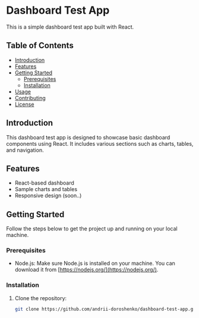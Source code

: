 # Dashboard Test App

This is a simple dashboard test app built with React.

## Table of Contents

- [Introduction](#introduction)
- [Features](#features)
- [Getting Started](#getting-started)
  - [Prerequisites](#prerequisites)
  - [Installation](#installation)
- [Usage](#usage)
- [Contributing](#contributing)
- [License](#license)

## Introduction

This dashboard test app is designed to showcase basic dashboard components using React. It includes various sections such as charts, tables, and navigation.

## Features

- React-based dashboard
- Sample charts and tables
- Responsive design (soon..)

## Getting Started

Follow the steps below to get the project up and running on your local machine.

### Prerequisites

- Node.js: Make sure Node.js is installed on your machine. You can download it from [https://nodejs.org/](https://nodejs.org/).

### Installation

1. Clone the repository:

   ```bash
   git clone https://github.com/andrii-doroshenko/dashboard-test-app.git
   ```
